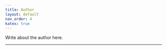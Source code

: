 ```yaml
---
title: Author
layout: default
nav_order: 4
katex: true
---
```


Write about the author here.

----